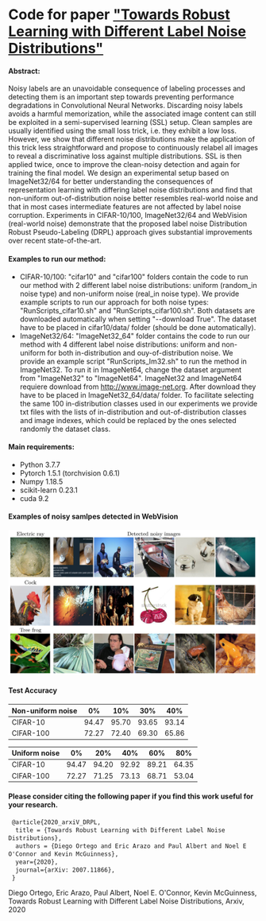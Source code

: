 # Code for paper <a href="https://arxiv.org/abs/1912.08741" target="_blank">"Towards Robust Learning with Different Label Noise Distributions"</a> 

#### Abstract:

Noisy labels are an unavoidable consequence of labeling processes and detecting them is an important step towards preventing performance degradations in Convolutional Neural Networks. Discarding noisy labels avoids a harmful memorization, while the associated image content can still be exploited in a semi-supervised learning (SSL) setup. Clean samples are usually identified using the small loss trick, i.e. they exhibit a low loss. However, we show that different noise distributions make the application of this trick less straightforward and propose to continuously relabel all images to reveal a discriminative loss against multiple distributions. SSL is then applied twice, once to improve the clean-noisy detection and again for training the final model. We design an experimental setup based on ImageNet32/64 for better understanding the consequences of representation learning with differing label noise distributions and find that non-uniform out-of-distribution noise better resembles real-world noise and that in most cases intermediate features are not affected by label noise corruption. Experiments in CIFAR-10/100, ImageNet32/64 and WebVision (real-world noise) demonstrate that the proposed label noise Distribution Robust Pseudo-Labeling (DRPL) approach gives substantial improvements over recent state-of-the-art. 

#### Examples to run our method:

- CIFAR-10/100: "cifar10" and "cifar100" folders contain the code to run our method with 2 different label noise distributions: uniform (random_in noise type) and non-uniform noise (real_in noise type). We provide example scripts to run our approach for both noise types: "RunScripts_cifar10.sh" and "RunScripts_cifar100.sh". Both datasets are downloaded automatically when setting "--download True". The dataset have to be placed in cifar10/data/ folder (should be done automatically).
- ImageNet32/64: "ImageNet32_64" folder contains the code to run our method with 4 different label noise distributions: uniform and non-uniform for both in-distribution and ouy-of-distribution noise. We provide an example script "RunScripts_Im32.sh" to run the method in ImageNet32. To run it in ImageNet64, change the dataset argument from "ImageNet32" to "ImageNet64". ImageNet32 and ImageNet64 requiere download from http://www.image-net.org. After download they have to be placed in ImageNet32_64/data/ folder. To facilitate selecting the same 100 in-distribution classes used in our experiments we provide txt files with the lists of in-distribution and out-of-distribution classes and image indexes, which could be replaced by the ones selected randomly the dataset class.

#### Main requirements:

- Python 3.7.7
- Pytorch 1.5.1 (torchvision 0.6.1)
- Numpy 1.18.5
- scikit-learn 0.23.1
- cuda 9.2


#### Examples of noisy samlpes detected in WebVision

![couldn't find image](https://github.com/DiegoOrtego/LabelNoiseDRPL/blob/master/noisy_examples.png)


#### Test Accuracy


|Non-uniform noise|0%|10%|30%|40%|
|----|----|----|----|----|
|CIFAR-10|94.47|95.70|93.65|93.14|
|CIFAR-100|72.27 |72.40 |69.30 |65.86 |

|Uniform noise|0%|20%|40%|60%|80%|
|----|----|----|----|----|----|
|CIFAR-10|94.47|94.20|92.92|89.21|64.35|
|CIFAR-100|72.27 |71.25 |73.13 |68.71 |53.04|


#### Please consider citing the following paper if you find this work useful for your research.

```
 @article{2020_arxiV_DRPL,
  title = {Towards Robust Learning with Different Label Noise Distributions},
  authors = {Diego Ortego and Eric Arazo and Paul Albert and Noel E O'Connor and Kevin McGuinness},
  year={2020},
  journal={arXiv: 2007.11866},
 } 
```

Diego Ortego, Eric Arazo, Paul Albert, Noel E. O'Connor, Kevin McGuinness, Towards Robust Learning with Different Label Noise Distributions, Arxiv, 2020
